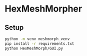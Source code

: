 # HexMeshMorpher

## Setup
```bash
python -m venv meshmorph_venv
pip install -r requirements.txt
python HexMeshMorph/GUI.py 

```